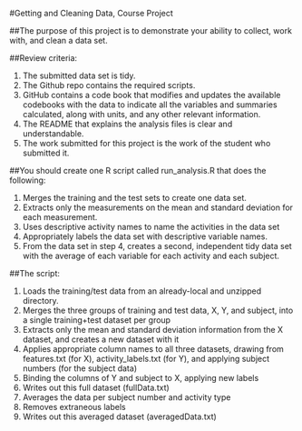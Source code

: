 #Getting and Cleaning Data, Course Project

##The purpose of this project is to demonstrate your ability to collect, work with, and clean a data set.

##Review criteria:
1. The submitted data set is tidy.
2. The Github repo contains the required scripts.
3. GitHub contains a code book that modifies and updates the available codebooks with the data to indicate all the variables and summaries calculated, along with units, and any other relevant information.
4. The README that explains the analysis files is clear and understandable.
5. The work submitted for this project is the work of the student who submitted it.

##You should create one R script called run_analysis.R that does the following:
1. Merges the training and the test sets to create one data set.
2. Extracts only the measurements on the mean and standard deviation for each measurement.
3. Uses descriptive activity names to name the activities in the data set
4. Appropriately labels the data set with descriptive variable names.
5. From the data set in step 4, creates a second, independent tidy data set with the average of each variable for each activity and each subject.

##The script:
1. Loads the training/test data from an already-local and unzipped directory.
2. Merges the three groups of training and test data, X, Y, and subject, into a single training+test dataset per group
3. Extracts only the mean and standard deviation information from the X dataset, and creates a new dataset with it
4. Applies appropriate column names to all three datasets, drawing from features.txt (for X), activity_labels.txt (for Y), and applying subject numbers (for the subject data)
5. Binding the columns of Y and subject to X, applying new labels
6. Writes out this full dataset (fullData.txt)
7. Averages the data per subject number and activity type
8. Removes extraneous labels
9. Writes out this averaged dataset (averagedData.txt)

